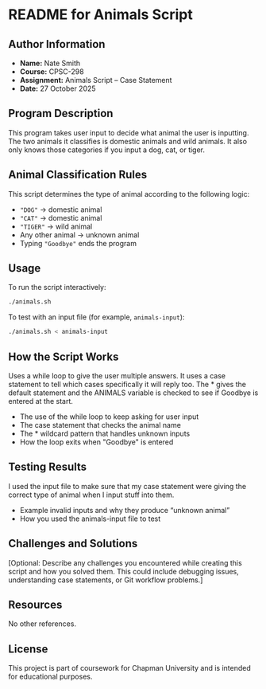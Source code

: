 # README for Animals Script

## Author Information
- **Name:** Nate Smith
- **Course:** CPSC-298
- **Assignment:** Animals Script – Case Statement
- **Date:** 27 October 2025

## Program Description
This program takes user input to decide what animal the user is inputting. The two animals it classifies is domestic animals and wild animals. It also only knows those categories if you input a dog, cat, or tiger.

## Animal Classification Rules
This script determines the type of animal according to the following logic:
- `"DOG"` → domestic animal  
- `"CAT"` → domestic animal  
- `"TIGER"` → wild animal  
- Any other animal → unknown animal  
- Typing `"Goodbye"` ends the program  

## Usage
To run the script interactively:
```bash
./animals.sh
```

To test with an input file (for example, `animals-input`):
```bash
./animals.sh < animals-input
```
## How the Script Works
Uses a while loop to give the user multiple answers. It uses a case statement to tell which cases specifically it will reply too. The * gives the default statement and the ANIMALS variable is checked to see if Goodbye is entered at the start.
- The use of the while loop to keep asking for user input
- The case statement that checks the animal name
- The * wildcard pattern that handles unknown inputs
- How the loop exits when "Goodbye" is entered

## Testing Results
I used the input file to make sure that my case statement were giving the correct type of animal when I input stuff into them.
- Example invalid inputs and why they produce “unknown animal”
- How you used the animals-input file to test

## Challenges and Solutions
[Optional: Describe any challenges you encountered while creating this script and how you solved them. This could include debugging issues, understanding case statements, or Git workflow problems.]

## Resources
No other references.

## License
This project is part of coursework for Chapman University and is intended for educational purposes.
